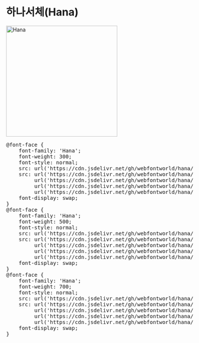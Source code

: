 # 하나서체(Hana)

<a href="https://wess.tistory.com" target="_blank">
    <img src="https://webfontworld.github.io/hana/Hana.jpg" alt="Hana" style="width:300px">
</a>
<pre>
@font-face {
    font-family: 'Hana';
    font-weight: 300;
    font-style: normal;
    src: url('https://cdn.jsdelivr.net/gh/webfontworld/hana/HanaLight.eot');
    src: url('https://cdn.jsdelivr.net/gh/webfontworld/hana/HanaLight.eot?#iefix') format('embedded-opentype'),
         url('https://cdn.jsdelivr.net/gh/webfontworld/hana/HanaLight.woff2') format('woff2'),
         url('https://cdn.jsdelivr.net/gh/webfontworld/hana/HanaLight.woff') format('woff'),
         url('https://cdn.jsdelivr.net/gh/webfontworld/hana/HanaLight.ttf') format("truetype");
    font-display: swap;
}
@font-face {
    font-family: 'Hana';
    font-weight: 500;
    font-style: normal;
    src: url('https://cdn.jsdelivr.net/gh/webfontworld/hana/HanaMedium.eot');
    src: url('https://cdn.jsdelivr.net/gh/webfontworld/hana/HanaMedium.eot?#iefix') format('embedded-opentype'),
         url('https://cdn.jsdelivr.net/gh/webfontworld/hana/HanaMedium.woff2') format('woff2'),
         url('https://cdn.jsdelivr.net/gh/webfontworld/hana/HanaMedium.woff') format('woff'),
         url('https://cdn.jsdelivr.net/gh/webfontworld/hana/HanaMedium.ttf') format("truetype");
    font-display: swap;
}
@font-face {
    font-family: 'Hana';
    font-weight: 700;
    font-style: normal;
    src: url('https://cdn.jsdelivr.net/gh/webfontworld/hana/HanaBold.eot');
    src: url('https://cdn.jsdelivr.net/gh/webfontworld/hana/HanaBold.eot?#iefix') format('embedded-opentype'),
         url('https://cdn.jsdelivr.net/gh/webfontworld/hana/HanaBold.woff2') format('woff2'),
         url('https://cdn.jsdelivr.net/gh/webfontworld/hana/HanaBold.woff') format('woff'),
         url('https://cdn.jsdelivr.net/gh/webfontworld/hana/HanaBold.ttf') format("truetype");
    font-display: swap;
}
</pre>
